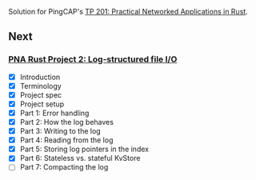 Solution for PingCAP's [TP 201: Practical Networked Applications in Rust](https://github.com/pingcap/talent-plan/blob/master/courses/rust/README.md).

## Next

### [PNA Rust Project 2: Log-structured file I/O](https://github.com/kafji/talent-plan/blob/master/courses/rust/projects/project-2/README.md)

- [x] Introduction
- [x] Terminology
- [x] Project spec
- [x] Project setup
- [x] Part 1: Error handling
- [x] Part 2: How the log behaves
- [x] Part 3: Writing to the log
- [x] Part 4: Reading from the log
- [x] Part 5: Storing log pointers in the index
- [x] Part 6: Stateless vs. stateful KvStore
- [ ] Part 7: Compacting the log
